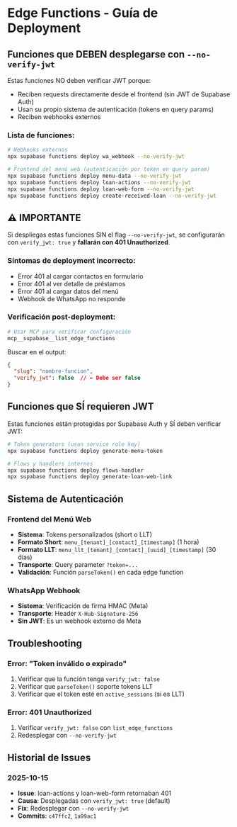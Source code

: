 # Edge Functions - Guía de Deployment

## Funciones que DEBEN desplegarse con `--no-verify-jwt`

Estas funciones NO deben verificar JWT porque:
- Reciben requests directamente desde el frontend (sin JWT de Supabase Auth)
- Usan su propio sistema de autenticación (tokens en query params)
- Reciben webhooks externos

### Lista de funciones:

```bash
# Webhooks externos
npx supabase functions deploy wa_webhook --no-verify-jwt

# Frontend del menú web (autenticación por token en query param)
npx supabase functions deploy menu-data --no-verify-jwt
npx supabase functions deploy loan-actions --no-verify-jwt
npx supabase functions deploy loan-web-form --no-verify-jwt
npx supabase functions deploy create-received-loan --no-verify-jwt
```

## ⚠️ IMPORTANTE

Si despliegas estas funciones SIN el flag `--no-verify-jwt`, se configurarán con `verify_jwt: true` y **fallarán con 401 Unauthorized**.

### Síntomas de deployment incorrecto:
- Error 401 al cargar contactos en formulario
- Error 401 al ver detalle de préstamos
- Error 401 al cargar datos del menú
- Webhook de WhatsApp no responde

### Verificación post-deployment:

```bash
# Usar MCP para verificar configuración
mcp__supabase__list_edge_functions
```

Buscar en el output:
```json
{
  "slug": "nombre-funcion",
  "verify_jwt": false  // ← Debe ser false
}
```

## Funciones que SÍ requieren JWT

Estas funciones están protegidas por Supabase Auth y SÍ deben verificar JWT:

```bash
# Token generators (usan service role key)
npx supabase functions deploy generate-menu-token

# Flows y handlers internos
npx supabase functions deploy flows-handler
npx supabase functions deploy generate-loan-web-link
```

## Sistema de Autenticación

### Frontend del Menú Web
- **Sistema**: Tokens personalizados (short o LLT)
- **Formato Short**: `menu_[tenant]_[contact]_[timestamp]` (1 hora)
- **Formato LLT**: `menu_llt_[tenant]_[contact]_[uuid]_[timestamp]` (30 días)
- **Transporte**: Query parameter `?token=...`
- **Validación**: Función `parseToken()` en cada edge function

### WhatsApp Webhook
- **Sistema**: Verificación de firma HMAC (Meta)
- **Transporte**: Header `X-Hub-Signature-256`
- **Sin JWT**: Es un webhook externo de Meta

## Troubleshooting

### Error: "Token inválido o expirado"
1. Verificar que la función tenga `verify_jwt: false`
2. Verificar que `parseToken()` soporte tokens LLT
3. Verificar que el token esté en `active_sessions` (si es LLT)

### Error: 401 Unauthorized
1. Verificar `verify_jwt: false` con `list_edge_functions`
2. Redesplegar con `--no-verify-jwt`

## Historial de Issues

### 2025-10-15
- **Issue**: loan-actions y loan-web-form retornaban 401
- **Causa**: Desplegadas con `verify_jwt: true` (default)
- **Fix**: Redesplegar con `--no-verify-jwt`
- **Commits**: `c47ffc2`, `1a99ac1`
